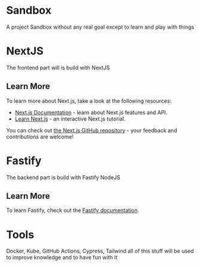 # Sandbox
A project Sandbox without any real goal except to learn and play with things

# NextJS
The frontend part will is build with NextJS

## Learn More

To learn more about Next.js, take a look at the following resources:

- [Next.js Documentation](https://nextjs.org/docs) - learn about Next.js features and API.
- [Learn Next.js](https://nextjs.org/learn) - an interactive Next.js tutorial.

You can check out [the Next.js GitHub repository](https://github.com/vercel/next.js/) - your feedback and contributions are welcome!


# Fastify
The backend part is build with Fastify NodeJS

## Learn More

To learn Fastify, check out the [Fastify documentation](https://www.fastify.io/docs/latest/).

# Tools
Docker, Kube, GitHub Actions, Cypress, Tailwind all of this stuff will be used to improve knowledge and to have fun with it
